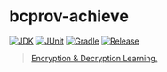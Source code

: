 # bcprov-achieve

[![JDK](https://img.shields.io/badge/JDK-1.8-success.svg?style=flat&logo=java)](https://www.oracle.com/java/technologies/javase-downloads.html)
[![JUnit](https://img.shields.io/badge/JUnit-5.8.2-success.svg?style=flat&logo=junit5)](https://junit.org/junit5/docs/current/user-guide)
[![Gradle](https://img.shields.io/badge/Gradle-7.2-success.svg?style=flat&logo=gradle)](https://docs.gradle.org/7.2/userguide/installation.html)
[![Release](https://img.shields.io/badge/Release-0.1.0-informational.svg)](https://github.com/aaric/bcprov-achieve/releases)

> [Encryption &amp; Decryption Learning.](https://github.com/bcgit/bc-java/wiki)
